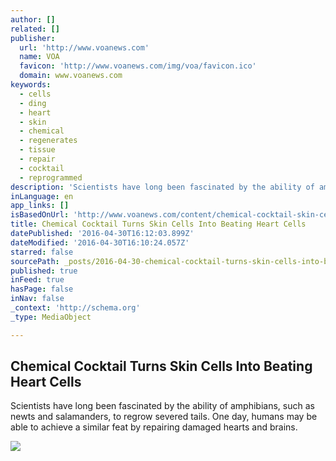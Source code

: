 ```yaml
---
author: []
related: []
publisher:
  url: 'http://www.voanews.com'
  name: VOA
  favicon: 'http://www.voanews.com/img/voa/favicon.ico'
  domain: www.voanews.com
keywords:
  - cells
  - ding
  - heart
  - skin
  - chemical
  - regenerates
  - tissue
  - repair
  - cocktail
  - reprogrammed
description: 'Scientists have long been fascinated by the ability of amphibians, such as newts and salamanders, to regrow severed tails. One day, humans may be able to achieve a similar feat by repairing damaged hearts and brains.'
inLanguage: en
app_links: []
isBasedOnUrl: 'http://www.voanews.com/content/chemical-cocktail-skin-cells-beating-heart-cells/3309065.html'
title: Chemical Cocktail Turns Skin Cells Into Beating Heart Cells
datePublished: '2016-04-30T16:12:03.899Z'
dateModified: '2016-04-30T16:10:24.057Z'
starred: false
sourcePath: _posts/2016-04-30-chemical-cocktail-turns-skin-cells-into-beating-heart-cells.md
published: true
inFeed: true
hasPage: false
inNav: false
_context: 'http://schema.org'
_type: MediaObject

---
```

<article style=""><h1>Chemical Cocktail Turns Skin Cells Into Beating Heart Cells</h1><p>Scientists have long been fascinated by the ability of amphibians, such as newts and salamanders, to regrow severed tails. One day, humans may be able to achieve a similar feat by repairing damaged hearts and brains.</p><img src="http://gdb.voanews.com/74802B26-94AA-4B8C-A473-56835ED66105_cx12_cy14_cw88_mw1024_mh1024_s.jpg" /></article>